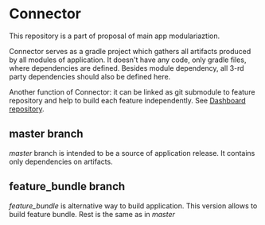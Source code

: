 # Connector
This repository is a part of proposal of main app modulariaztion.

Connector serves as a gradle project which gathers all artifacts produced by all modules of application.
It doesn't have any code, only gradle files, where dependencies are defined.
Besides module dependency, all 3-rd party dependencies should also be defined here.

Another function of Connector: it can be linked as git submodule to feature repository and help to build each feature independently.
See [Dashboard repository](https://github.com/andrii-lytvyniuk-ring/Dashboard).

## master branch
*master* branch is intended to be a source of application release. It contains only dependencies on artifacts.

## feature_bundle branch
*feature_bundle* is alternative way to build application. This version allows to build feature bundle.
Rest is the same as in *master*
